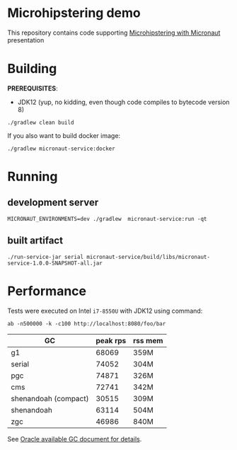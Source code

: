 # Microhipstering demo

This repository contains code supporting [Microhipstering with Micronaut](https://slides.com/gracnar/vert-x/)
presentation

# Building

**PREREQUISITES**:

* JDK12 (yup, no kidding, even though code compiles to bytecode version 8)

```
./gradlew clean build
```

If you also want to build docker image:

```
./gradlew micronaut-service:docker
```

# Running

## development server

```
MICRONAUT_ENVIRONMENTS=dev ./gradlew  micronaut-service:run -qt
```

## built artifact

```
./run-service-jar serial micronaut-service/build/libs/micronaut-service-1.0.0-SNAPSHOT-all.jar 
```

# Performance

Tests were executed on Intel `i7-8550U` with JDK12 using command:

```
ab -n500000 -k -c100 http://localhost:8080/foo/bar
```

| GC | peak rps | rss mem |
|----|----------|---------|
| g1                   | 68069 | 359M |
| serial               | 74052 | 304M |
| pgc                  | 74871 | 326M |
| cms                  | 72741 | 342M |
| shenandoah (compact) | 30515 | 309M |
| shenandoah           | 63114 | 504M |
| zgc                  | 46986 | 840M |

See [Oracle available GC document for details](https://docs.oracle.com/en/java/javase/12/gctuning/available-collectors.html).


